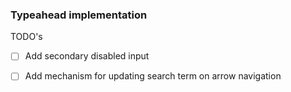 ### Typeahead implementation

TODO's
- [ ] Add secondary disabled input
- [ ] Add mechanism for updating search term on arrow navigation

